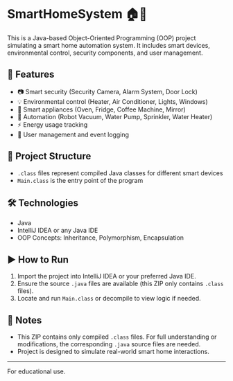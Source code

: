 # SmartHomeSystem 🏠🤖

This is a Java-based Object-Oriented Programming (OOP) project simulating a smart home automation system. It includes smart devices, environmental control, security components, and user management.

## 🚀 Features

- 📷 Smart security (Security Camera, Alarm System, Door Lock)
- 💡 Environmental control (Heater, Air Conditioner, Lights, Windows)
- 🍳 Smart appliances (Oven, Fridge, Coffee Machine, Mirror)
- 🤖 Automation (Robot Vacuum, Water Pump, Sprinkler, Water Heater)
- ⚡ Energy usage tracking
- 🧑 User management and event logging

## 📁 Project Structure

- `.class` files represent compiled Java classes for different smart devices
- `Main.class` is the entry point of the program

## 🛠️ Technologies

- Java
- IntelliJ IDEA or any Java IDE
- OOP Concepts: Inheritance, Polymorphism, Encapsulation

## ▶️ How to Run

1. Import the project into IntelliJ IDEA or your preferred Java IDE.
2. Ensure the source `.java` files are available (this ZIP only contains `.class` files).
3. Locate and run `Main.class` or decompile to view logic if needed.

## 📌 Notes

- This ZIP contains only compiled `.class` files. For full understanding or modifications, the corresponding `.java` source files are needed.
- Project is designed to simulate real-world smart home interactions.

---


For educational use.
